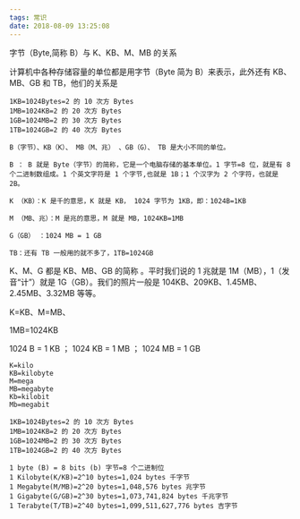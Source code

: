 ```yaml
---
tags: 常识
date: 2018-08-09 13:25:08
---
```


字节（Byte,简称 B）与 K、KB、M、MB 的关系

计算机中各种存储容量的单位都是用字节（Byte 简为 B）来表示，此外还有 KB、MB、GB 和 TB，他们的关系是

```text
1KB=1024Bytes=2 的 10 次方 Bytes
1MB=1024KB=2 的 20 次方 Bytes
1GB=1024MB=2 的 30 次方 Bytes
1TB=1024GB=2 的 40 次方 Bytes
```

```text
B（字节）、KB（K）、 MB（M、兆） 、GB（G）、 TB 是大小不同的单位。

B ： B 就是 Byte（字节）的简称，它是一个电脑存储的基本单位。1 字节=8 位，就是有 8 个二进制数组成。1 个英文字符是 1 个字节,也就是 1B；1 个汉字为 2 个字符，也就是 2B。

K （KB）：K 是千的意思，K 就是 KB， 1024 字节为 1KB，即：1024B=1KB

M （MB、兆）：M 是兆的意思，M 就是 MB，1024KB=1MB

G（GB） ：1024 MB = 1 GB

TB：还有 TB 一般用的就不多了，1TB=1024GB
```

K、M、G 都是 KB、MB、GB 的简称 。平时我们说的 1 兆就是 1M（MB），1（发音“计”）就是 1G（GB）。我们的照片一般是 104KB、209KB、1.45MB、2.45MB、3.32MB 等等。

K=KB、M=MB、

1MB=1024KB

1024 B = 1 KB ； 1024 KB = 1 MB ； 1024 MB = 1 GB

```text
K=kilo
KB=kilobyte
M=mega
MB=megabyte
Kb=kilobit
Mb=megabit

1KB=1024Bytes=2 的 10 次方 Bytes
1MB=1024KB=2 的 20 次方 Bytes
1GB=1024MB=2 的 30 次方 Bytes
1TB=1024GB=2 的 40 次方 Bytes

1 byte (B) = 8 bits (b) 字节=8 个二进制位
1 Kilobyte(K/KB)=2^10 bytes=1,024 bytes 千字节
1 Megabyte(M/MB)=2^20 bytes=1,048,576 bytes 兆字节
1 Gigabyte(G/GB)=2^30 bytes=1,073,741,824 bytes 千兆字节
1 Terabyte(T/TB)=2^40 bytes=1,099,511,627,776 bytes 吉字节
```
